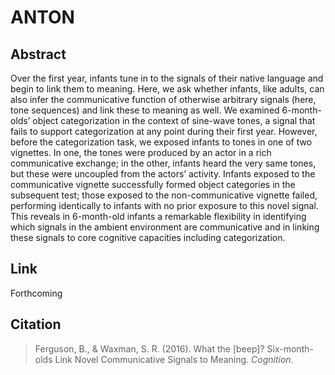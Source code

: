 # ANTON

## Abstract

Over the first year, infants tune in to the signals of their native language and begin to link them to meaning. Here, we ask whether infants, like adults, can also infer the communicative function of otherwise arbitrary signals (here, tone sequences) and link these to meaning as well. We examined 6-month-olds’ object categorization in the context of sine-wave tones, a signal that fails to support categorization at any point during their first year. However, before the categorization task, we exposed infants to tones in one of two vignettes. In one, the tones were produced by an actor in a rich communicative exchange; in the other, infants heard the very same tones, but these were uncoupled from the actors’ activity. Infants exposed to the communicative vignette successfully formed object categories in the subsequent test; those exposed to the non-communicative vignette failed, performing identically to infants with no prior exposure to this novel signal. This reveals in 6-month-old infants a remarkable flexibility in identifying which signals in the ambient environment are communicative and in linking these signals to core cognitive capacities including categorization. 
## Link

Forthcoming

## Citation

> Ferguson, B., & Waxman, S. R. (2016). What the [beep]? Six-month-olds Link Novel Communicative Signals to Meaning. *Cognition*.
